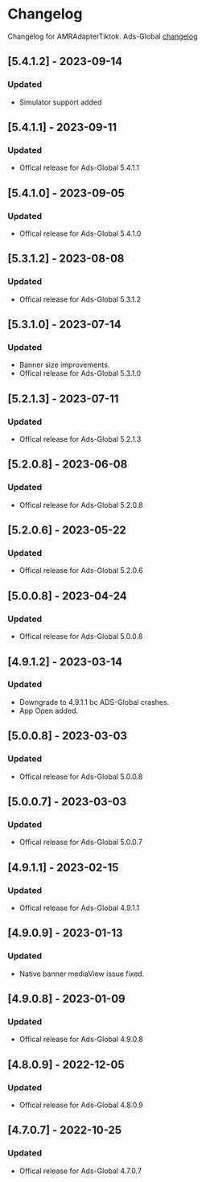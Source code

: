 # Changelog

Changelog for AMRAdapterTiktok. 
Ads-Global [changelog](https://developers.tiktok.com/doc/getting-started-ios-download-and-changelog)

## [5.4.1.2] - 2023-09-14
### Updated
- Simulator support added

## [5.4.1.1] - 2023-09-11
### Updated
- Offical release for Ads-Global 5.4.1.1

## [5.4.1.0] - 2023-09-05
### Updated
- Offical release for Ads-Global 5.4.1.0

## [5.3.1.2] - 2023-08-08
### Updated
- Offical release for Ads-Global 5.3.1.2

## [5.3.1.0] - 2023-07-14
### Updated
- Banner size improvements. 
- Offical release for Ads-Global 5.3.1.0

## [5.2.1.3] - 2023-07-11
### Updated
- Offical release for Ads-Global 5.2.1.3

## [5.2.0.8] - 2023-06-08
### Updated
- Offical release for Ads-Global 5.2.0.8

## [5.2.0.6] - 2023-05-22
### Updated
- Offical release for Ads-Global 5.2.0.6

## [5.0.0.8] - 2023-04-24
### Updated
- Offical release for Ads-Global 5.0.0.8

## [4.9.1.2] - 2023-03-14
### Updated
- Downgrade to 4.9.1.1 bc ADS-Global crashes.
- App Open added.

## [5.0.0.8] - 2023-03-03
### Updated
- Offical release for Ads-Global 5.0.0.8

## [5.0.0.7] - 2023-03-03
### Updated
- Offical release for Ads-Global 5.0.0.7

## [4.9.1.1] - 2023-02-15
### Updated
- Offical release for Ads-Global 4.9.1.1

## [4.9.0.9] - 2023-01-13
### Updated
- Native banner mediaView issue fixed.

## [4.9.0.8] - 2023-01-09
### Updated
- Offical release for Ads-Global 4.9.0.8

## [4.8.0.9] - 2022-12-05
### Updated
- Offical release for Ads-Global 4.8.0.9

## [4.7.0.7] - 2022-10-25
### Updated
- Offical release for Ads-Global 4.7.0.7
